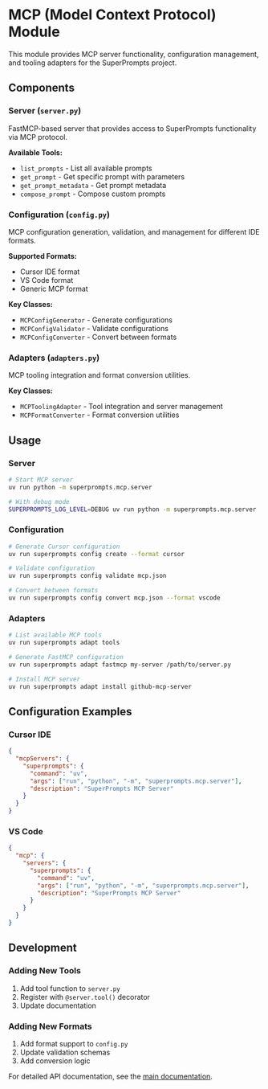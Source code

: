 # MCP (Model Context Protocol) Module

This module provides MCP server functionality, configuration management, and tooling adapters for the SuperPrompts project.

## Components

### Server (`server.py`)
FastMCP-based server that provides access to SuperPrompts functionality via MCP protocol.

**Available Tools:**
- `list_prompts` - List all available prompts
- `get_prompt` - Get specific prompt with parameters
- `get_prompt_metadata` - Get prompt metadata
- `compose_prompt` - Compose custom prompts

### Configuration (`config.py`)
MCP configuration generation, validation, and management for different IDE formats.

**Supported Formats:**
- Cursor IDE format
- VS Code format
- Generic MCP format

**Key Classes:**
- `MCPConfigGenerator` - Generate configurations
- `MCPConfigValidator` - Validate configurations
- `MCPConfigConverter` - Convert between formats

### Adapters (`adapters.py`)
MCP tooling integration and format conversion utilities.

**Key Classes:**
- `MCPToolingAdapter` - Tool integration and server management
- `MCPFormatConverter` - Format conversion utilities

## Usage

### Server
```bash
# Start MCP server
uv run python -m superprompts.mcp.server

# With debug mode
SUPERPROMPTS_LOG_LEVEL=DEBUG uv run python -m superprompts.mcp.server
```

### Configuration
```bash
# Generate Cursor configuration
uv run superprompts config create --format cursor

# Validate configuration
uv run superprompts config validate mcp.json

# Convert between formats
uv run superprompts config convert mcp.json --format vscode
```

### Adapters
```bash
# List available MCP tools
uv run superprompts adapt tools

# Generate FastMCP configuration
uv run superprompts adapt fastmcp my-server /path/to/server.py

# Install MCP server
uv run superprompts adapt install github-mcp-server
```

## Configuration Examples

### Cursor IDE
```json
{
  "mcpServers": {
    "superprompts": {
      "command": "uv",
      "args": ["run", "python", "-m", "superprompts.mcp.server"],
      "description": "SuperPrompts MCP Server"
    }
  }
}
```

### VS Code
```json
{
  "mcp": {
    "servers": {
      "superprompts": {
        "command": "uv",
        "args": ["run", "python", "-m", "superprompts.mcp.server"],
        "description": "SuperPrompts MCP Server"
      }
    }
  }
}
```

## Development

### Adding New Tools
1. Add tool function to `server.py`
2. Register with `@server.tool()` decorator
3. Update documentation

### Adding New Formats
1. Add format support to `config.py`
2. Update validation schemas
3. Add conversion logic

For detailed API documentation, see the [main documentation](../../docs/README.md).
